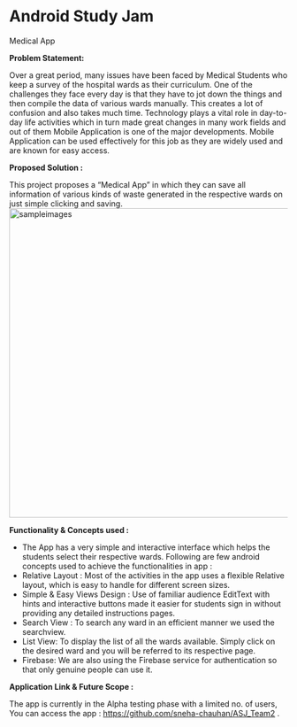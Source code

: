 # Android Study Jam
Medical App

<b> Problem Statement: </b>

Over a great period, many issues have been faced by Medical Students who keep a survey of the hospital wards as their curriculum. 
One of the challenges they face every day is that they have to jot down the things and then compile the data of various wards manually. 
This creates a lot of confusion and also takes much time.
Technology plays a vital role in day-to-day life activities which in turn made great changes in many work fields and out of them Mobile Application is one of the major developments. Mobile Application can be used effectively for this job as they are widely used and are known for easy access.

<b> Proposed Solution : </b>

This project proposes a “Medical App”  in which they can save all information of various kinds of waste generated in the respective wards on just simple clicking and saving.
<img width="559" alt="sampleimages" src="https://github.com/sneha-chauhan/ASJ_Team2/blob/master/First%20Screen.jpeg">
    	  	
<b> Functionality & Concepts used : </b>

- The App has a very simple and interactive interface which helps the students select their respective wards. Following are few android concepts used to achieve the functionalities in app : 
- Relative Layout : Most of the activities in the app uses a flexible Relative layout, which is easy to handle for different screen sizes.
- Simple & Easy Views Design : Use of familiar audience EditText with hints and interactive buttons made it easier for students sign in without providing any detailed instructions pages. 
- Search View : To search any ward in an efficient manner we used the searchview.
- List View: To display the list of all the wards available. Simply click on the desired ward and you will be referred to its respective page.
- Firebase: We are also using the Firebase service for authentication so that only genuine people can use it.

<b> Application Link & Future Scope : </b>

The app is currently in the Alpha testing phase with a limited no. of users, You can access the app : https://github.com/sneha-chauhan/ASJ_Team2 .

